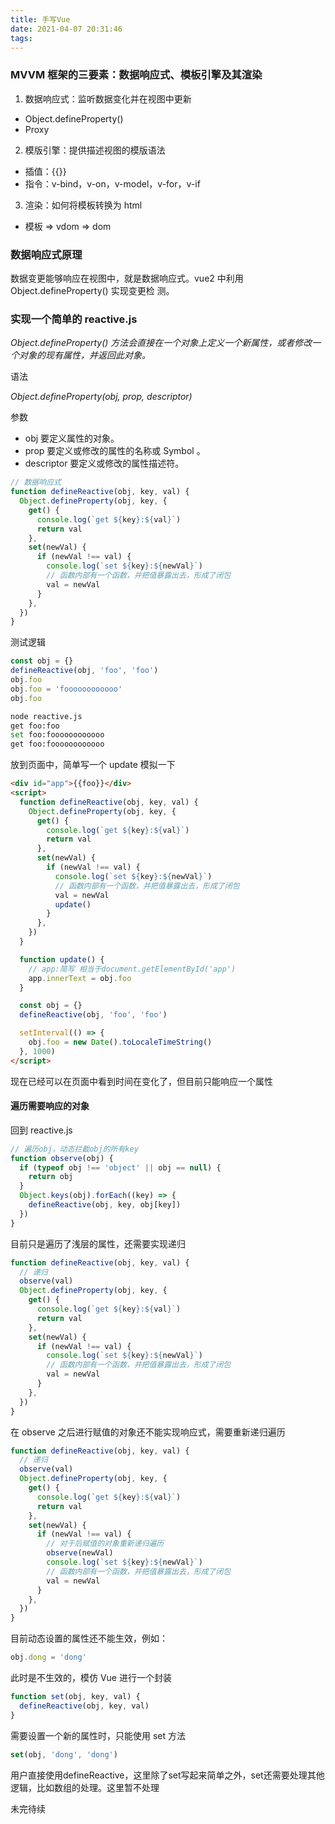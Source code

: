 ```yaml
---
title: 手写Vue
date: 2021-04-07 20:31:46
tags:
---
```


### MVVM 框架的三要素：数据响应式、模板引擎及其渲染

1. 数据响应式：监听数据变化并在视图中更新

- Object.defineProperty()
- Proxy

2. 模版引擎：提供描述视图的模版语法

- 插值：{{}}
- 指令：v-bind，v-on，v-model，v-for，v-if

3. 渲染：如何将模板转换为 html

- 模板 => vdom => dom

### 数据响应式原理

数据变更能够响应在视图中，就是数据响应式。vue2 中利⽤ Object.defineProperty() 实现变更检
测。

### 实现一个简单的 reactive.js

_Object.defineProperty() 方法会直接在一个对象上定义一个新属性，或者修改一个对象的现有属性，并返回此对象。_

语法

_Object.defineProperty(obj, prop, descriptor)_

参数

- obj
  要定义属性的对象。
- prop
  要定义或修改的属性的名称或 Symbol 。
- descriptor
  要定义或修改的属性描述符。

```js
// 数据响应式
function defineReactive(obj, key, val) {
  Object.defineProperty(obj, key, {
    get() {
      console.log(`get ${key}:${val}`)
      return val
    },
    set(newVal) {
      if (newVal !== val) {
        console.log(`set ${key}:${newVal}`)
        // 函数内部有一个函数，并把值暴露出去，形成了闭包
        val = newVal
      }
    },
  })
}
```

测试逻辑

```js
const obj = {}
defineReactive(obj, 'foo', 'foo')
obj.foo
obj.foo = 'foooooooooooo'
obj.foo
```

```bash
node reactive.js
get foo:foo
set foo:foooooooooooo
get foo:foooooooooooo
```

放到页面中，简单写一个 update 模拟一下

```html
<div id="app">{{foo}}</div>
<script>
  function defineReactive(obj, key, val) {
    Object.defineProperty(obj, key, {
      get() {
        console.log(`get ${key}:${val}`)
        return val
      },
      set(newVal) {
        if (newVal !== val) {
          console.log(`set ${key}:${newVal}`)
          // 函数内部有一个函数，并把值暴露出去，形成了闭包
          val = newVal
          update()
        }
      },
    })
  }

  function update() {
    // app:简写 相当于document.getElementById('app')
    app.innerText = obj.foo
  }

  const obj = {}
  defineReactive(obj, 'foo', 'foo')

  setInterval(() => {
    obj.foo = new Date().toLocaleTimeString()
  }, 1000)
</script>
```

现在已经可以在页面中看到时间在变化了，但目前只能响应一个属性

#### 遍历需要响应的对象

回到 reactive.js

```js
// 遍历obj，动态拦截obj的所有key
function observe(obj) {
  if (typeof obj !== 'object' || obj == null) {
    return obj
  }
  Object.keys(obj).forEach((key) => {
    defineReactive(obj, key, obj[key])
  })
}
```

目前只是遍历了浅层的属性，还需要实现递归

```js
function defineReactive(obj, key, val) {
  // 递归
  observe(val)
  Object.defineProperty(obj, key, {
    get() {
      console.log(`get ${key}:${val}`)
      return val
    },
    set(newVal) {
      if (newVal !== val) {
        console.log(`set ${key}:${newVal}`)
        // 函数内部有一个函数，并把值暴露出去，形成了闭包
        val = newVal
      }
    },
  })
}
```

在 observe 之后进行赋值的对象还不能实现响应式，需要重新递归遍历

```js
function defineReactive(obj, key, val) {
  // 递归
  observe(val)
  Object.defineProperty(obj, key, {
    get() {
      console.log(`get ${key}:${val}`)
      return val
    },
    set(newVal) {
      if (newVal !== val) {
        // 对于后赋值的对象重新递归遍历
        observe(newVal)
        console.log(`set ${key}:${newVal}`)
        // 函数内部有一个函数，并把值暴露出去，形成了闭包
        val = newVal
      }
    },
  })
}
```

目前动态设置的属性还不能生效，例如：

```js
obj.dong = 'dong'
```

此时是不生效的，模仿 Vue 进行一个封装

```js
function set(obj, key, val) {
  defineReactive(obj, key, val)
}
```

需要设置一个新的属性时，只能使用 set 方法

```js
set(obj, 'dong', 'dong')
```

用户直接使用defineReactive，这里除了set写起来简单之外，set还需要处理其他逻辑，比如数组的处理。这里暂不处理

未完待续